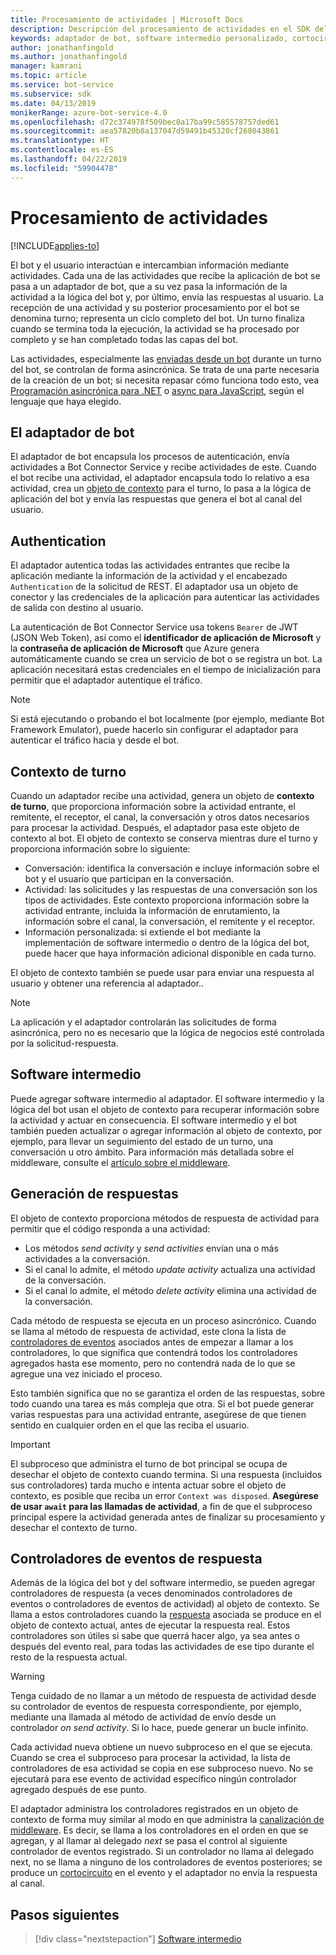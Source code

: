 ```yaml
---
title: Procesamiento de actividades | Microsoft Docs
description: Descripción del procesamiento de actividades en el SDK del bot.
keywords: adaptador de bot, software intermedio personalizado, cortocircuito, reserva, controladores de eventos
author: jonathanfingold
ms.author: jonathanfingold
manager: kamrani
ms.topic: article
ms.service: bot-service
ms.subservice: sdk
ms.date: 04/13/2019
monikerRange: azure-bot-service-4.0
ms.openlocfilehash: d72c374978f509bec0a17ba99c585578757ded61
ms.sourcegitcommit: aea57820b8a137047d59491b45320cf268043861
ms.translationtype: HT
ms.contentlocale: es-ES
ms.lasthandoff: 04/22/2019
ms.locfileid: "59904478"
---
```

# <a name="activity-processing"></a>Procesamiento de actividades

[!INCLUDE[applies-to](../includes/applies-to.md)]

El bot y el usuario interactúan e intercambian información mediante actividades. Cada una de las actividades que recibe la aplicación de bot se pasa a un adaptador de bot, que a su vez pasa la información de la actividad a la lógica del bot y, por último, envía las respuestas al usuario. La recepción de una actividad y su posterior procesamiento por el bot se denomina turno; representa un ciclo completo del bot. Un turno finaliza cuando se termina toda la ejecución, la actividad se ha procesado por completo y se han completado todas las capas del bot.

Las actividades, especialmente las [enviadas desde un bot](#generating-responses) durante un turno del bot, se controlan de forma asincrónica. Se trata de una parte necesaria de la creación de un bot; si necesita repasar cómo funciona todo esto, vea [Programación asincrónica para .NET](https://docs.microsoft.com/en-us/dotnet/csharp/async) o [async para JavaScript](https://developer.mozilla.org/en-US/docs/Web/JavaScript/Reference/Statements/async_function), según el lenguaje que haya elegido.

## <a name="the-bot-adapter"></a>El adaptador de bot

El adaptador de bot encapsula los procesos de autenticación, envía actividades a Bot Connector Service y recibe actividades de este. Cuando el bot recibe una actividad, el adaptador encapsula todo lo relativo a esa actividad, crea un [objeto de contexto](#turn-context) para el turno, lo pasa a la lógica de aplicación del bot y envía las respuestas que genera el bot al canal del usuario.

## <a name="authentication"></a>Authentication

El adaptador autentica todas las actividades entrantes que recibe la aplicación mediante la información de la actividad y el encabezado `Authentication` de la solicitud de REST. El adaptador usa un objeto de conector y las credenciales de la aplicación para autenticar las actividades de salida con destino al usuario.

La autenticación de Bot Connector Service usa tokens `Bearer` de JWT (JSON Web Token), así como el **identificador de aplicación de Microsoft** y la **contraseña de aplicación de Microsoft** que Azure genera automáticamente cuando se crea un servicio de bot o se registra un bot. La aplicación necesitará estas credenciales en el tiempo de inicialización para permitir que el adaptador autentique el tráfico.

> [!NOTE]
> Si está ejecutando o probando el bot localmente (por ejemplo, mediante Bot Framework Emulator), puede hacerlo sin configurar el adaptador para autenticar el tráfico hacia y desde el bot.

## <a name="turn-context"></a>Contexto de turno

Cuando un adaptador recibe una actividad, genera un objeto de **contexto de turno**, que proporciona información sobre la actividad entrante, el remitente, el receptor, el canal, la conversación y otros datos necesarios para procesar la actividad. Después, el adaptador pasa este objeto de contexto al bot. El objeto de contexto se conserva mientras dure el turno y proporciona información sobre lo siguiente:

* Conversación: identifica la conversación e incluye información sobre el bot y el usuario que participan en la conversación.
* Actividad: las solicitudes y las respuestas de una conversación son los tipos de actividades. Este contexto proporciona información sobre la actividad entrante, incluida la información de enrutamiento, la información sobre el canal, la conversación, el remitente y el receptor.
* Información personalizada: si extiende el bot mediante la implementación de software intermedio o dentro de la lógica del bot, puede hacer que haya información adicional disponible en cada turno.

El objeto de contexto también se puede usar para enviar una respuesta al usuario y obtener una referencia al adaptador.<!-- to create a new conversation or continue an existing one-->.

> [!NOTE]
> La aplicación y el adaptador controlarán las solicitudes de forma asincrónica, pero no es necesario que la lógica de negocios esté controlada por la solicitud-respuesta.

## <a name="middleware"></a>Software intermedio

Puede agregar software intermedio al adaptador. El software intermedio y la lógica del bot usan el objeto de contexto para recuperar información sobre la actividad y actuar en consecuencia. El software intermedio y el bot también pueden actualizar o agregar información al objeto de contexto, por ejemplo, para llevar un seguimiento del estado de un turno, una conversación u otro ámbito. Para información más detallada sobre el middleware, consulte el [artículo sobre el middleware](~/v4sdk/bot-builder-concept-middleware.md).

## <a name="generating-responses"></a>Generación de respuestas

El objeto de contexto proporciona métodos de respuesta de actividad para permitir que el código responda a una actividad:

* Los métodos _send activity_ y _send activities_ envían una o más actividades a la conversación.
* Si el canal lo admite, el método _update activity_ actualiza una actividad de la conversación.
* Si el canal lo admite, el método _delete activity_ elimina una actividad de la conversación.

Cada método de respuesta se ejecuta en un proceso asincrónico. Cuando se llama al método de respuesta de actividad, este clona la lista de [controladores de eventos](#response-event-handlers) asociados antes de empezar a llamar a los controladores, lo que significa que contendrá todos los controladores agregados hasta ese momento, pero no contendrá nada de lo que se agregue una vez iniciado el proceso.

Esto también significa que no se garantiza el orden de las respuestas, sobre todo cuando una tarea es más compleja que otra. Si el bot puede generar varias respuestas para una actividad entrante, asegúrese de que tienen sentido en cualquier orden en el que las reciba el usuario.

> [!IMPORTANT]
> El subproceso que administra el turno de bot principal se ocupa de desechar el objeto de contexto cuando termina. Si una respuesta (incluidos sus controladores) tarda mucho e intenta actuar sobre el objeto de contexto, es posible que reciba un error `Context was disposed`. **Asegúrese de usar `await` para las llamadas de actividad**, a fin de que el subproceso principal espere la actividad generada antes de finalizar su procesamiento y desechar el contexto de turno.

## <a name="response-event-handlers"></a>Controladores de eventos de respuesta

Además de la lógica del bot y del software intermedio, se pueden agregar controladores de respuesta (a veces denominados controladores de eventos o controladores de eventos de actividad) al objeto de contexto. Se llama a estos controladores cuando la [respuesta](#generating-responses) asociada se produce en el objeto de contexto actual, antes de ejecutar la respuesta real. Estos controladores son útiles si sabe que querrá hacer algo, ya sea antes o después del evento real, para todas las actividades de ese tipo durante el resto de la respuesta actual.

> [!WARNING]
> Tenga cuidado de no llamar a un método de respuesta de actividad desde su controlador de eventos de respuesta correspondiente, por ejemplo, mediante una llamada al método de actividad de envío desde un controlador _on send activity_. Si lo hace, puede generar un bucle infinito.

Cada actividad nueva obtiene un nuevo subproceso en el que se ejecuta. Cuando se crea el subproceso para procesar la actividad, la lista de controladores de esa actividad se copia en ese subproceso nuevo. No se ejecutará para ese evento de actividad específico ningún controlador agregado después de ese punto.

El adaptador administra los controladores registrados en un objeto de contexto de forma muy similar al modo en que administra la [canalización de middleware](~/v4sdk/bot-builder-concept-middleware.md#the-bot-middleware-pipeline). Es decir, se llama a los controladores en el orden en que se agregan, y al llamar al delegado _next_ se pasa el control al siguiente controlador de eventos registrado. Si un controlador no llama al delegado next, no se llama a ninguno de los controladores de eventos posteriores; se produce un [cortocircuito](~/v4sdk/bot-builder-concept-middleware.md#short-circuiting) en el evento y el adaptador no envía la respuesta al canal.

## <a name="next-steps"></a>Pasos siguientes

> [!div class="nextstepaction"]
> [Software intermedio](~/v4sdk/bot-builder-concept-middleware.md)
